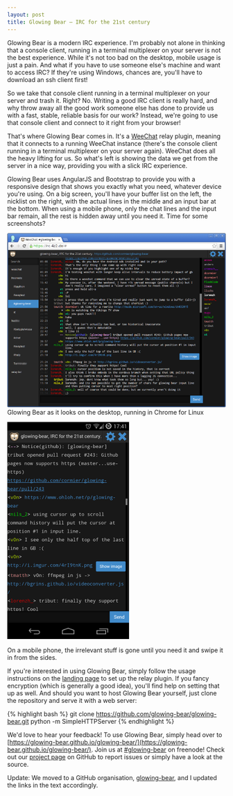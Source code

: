 ```yaml
---
layout: post
title: Glowing Bear — IRC for the 21st century
---
```


Glowing Bear is a modern IRC experience. I'm probably not alone in thinking that a console client, running in a terminal multiplexer on your server is not the best experience. While it's not too bad on the desktop, mobile usage is just a pain. And what if you have to use someone else's machine and want to access IRC? If they're using Windows, chances are, you'll have to download an ssh client first!

So we take that console client running in a terminal multiplexer on your server and trash it. Right? No. Writing a good IRC client is really hard, and why throw away all the good work someone else has done to provide us with a fast, stable, reliable basis for our work? Instead, we're going to use that console client and connect to it right from your browser!

That's where Glowing Bear comes in. It's a [WeeChat](http://www.weechat.org/) relay plugin, meaning that it connects to a running WeeChat instance (there's the console client running in a terminal multiplexer on your server again). WeeChat does all the heavy lifting for us. So what's left is showing the data we get from the server in a nice way, providing you with a slick IRC experience.

Glowing Bear uses AngularJS and Bootstrap to provide you with a responsive design that shows you exactly what you need, whatever device you're using. On a big screen, you'll have your buffer list on the left, the nicklist on the right, with the actual lines in the middle and an input bar at the bottom. When using a mobile phone, only the chat lines and the input bar remain, all the rest is hidden away until you need it. Time for some screenshots?

[![Glowing Bear in a desktop environment](/images/gb-desktop-small.png)](/images/gb-desktop.png)
Glowing Bear as it looks on the desktop, running in Chrome for Linux

[![Glowing Bear on a smartphone](/images/gb-mobile-small.png)](/images/gb-mobile.png)

On a mobile phone, the irrelevant stuff is gone until you need it and swipe it in from the sides.

If you're interested in using Glowing Bear, simply follow the usage instructions on the [landing page](https://glowing-bear.github.io/glowing-bear/) to set up the relay plugin. If you fancy encryption (which is generally a good idea), you'll find help on setting that up as well. And should you want to host Glowing Bear yourself, just clone the repository and serve it with a web server:

{% highlight bash %}
git clone https://github.com/glowing-bear/glowing-bear.git
python -m SimpleHTTPServer
{% endhighlight %}

We'd love to hear your feedback! To use Glowing Bear, simply head over to [https://glowing-bear.github.io/glowing-bear/](https://glowing-bear.github.io/glowing-bear/). Join us at [#glowing-bear](irc://chat.freenode.net/#glowing-bear) on freenode! Check out our [project page](https://github.com/glowing-bear/glowing-bear) on GitHub to report issues or simply have a look at the source.

Update: We moved to a GitHub organisation, [glowing-bear](https://github.com/glowing-bear), and I updated the links in the text accordingly.